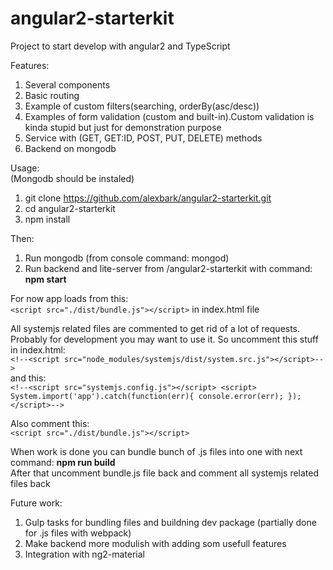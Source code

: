 # angular2-starterkit

Project to start develop with angular2 and TypeScript

Features:  
1. Several components  
2. Basic routing  
3. Example of custom filters(searching, orderBy(asc/desc))     
4. Examples of form validation (custom and built-in).Custom validation is kinda stupid but just for demonstration purpose   
5. Service with (GET, GET:ID, POST, PUT, DELETE) methods     
6. Backend on mongodb    

Usage:  
(Mongodb should be instaled)  
1. git clone  https://github.com/alexbark/angular2-starterkit.git  
2. cd angular2-starterkit  
3. npm install    

Then:   

1. Run mongodb (from console command: mongod)   
2. Run backend and lite-server from /angular2-starterkit with command: **npm start** 


For now app loads from this:     
`<script src="./dist/bundle.js"></script>` in index.html file    

All systemjs related files are commented to get rid of a lot of requests. Probably for development you may want to use it. So uncomment this stuff in index.html:    
`<!--<script src="node_modules/systemjs/dist/system.src.js"></script>-->`    
and this:       
 `<!--<script src="systemjs.config.js"></script>
    <script>
      System.import('app').catch(function(err){ console.error(err); });
 </script>-->`  
 
 Also comment this:    
 `<script src="./dist/bundle.js"></script>`
 
 When work is done you can bundle bunch of .js files into one with next command: **npm run build**  
 After that uncomment bundle.js file back and comment all systemjs related files back


Future work:  

1. Gulp tasks for bundling files and buildning dev package (partially done for .js files with webpack)  
2. Make backend more modulish with adding som usefull features  
3. Integration with ng2-material  
